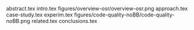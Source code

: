 abstract.tex
intro.tex
figures/overview-osr/overview-osr.png
approach.tex
case-study.tex
experim.tex
figures/code-quality-noBB/code-quality-noBB.png
related.tex
conclusions.tex
  
  
  
  